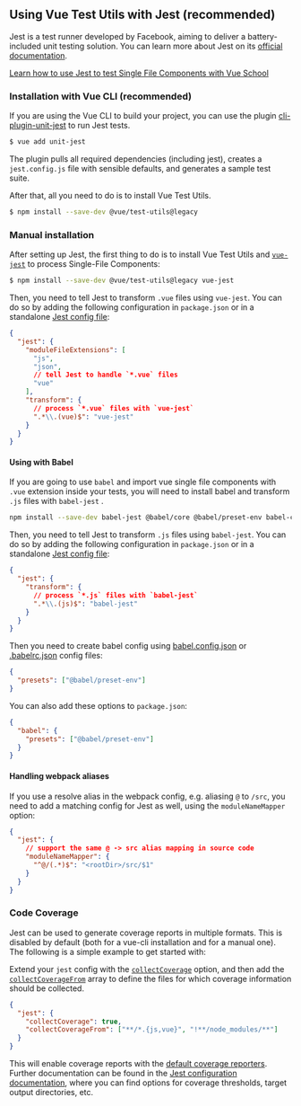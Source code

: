 ## Using Vue Test Utils with Jest (recommended)

Jest is a test runner developed by Facebook, aiming to deliver a battery-included unit testing solution. You can learn more about Jest on its [official documentation](https://jestjs.io/).

<div class="vueschool"><a href="https://vueschool.io/courses/learn-how-to-test-vuejs-components?friend=vuejs" target="_blank" rel="sponsored noopener" title="Learn how to use Jest and Vue Test Utils to test Single File Components with Vue School">Learn how to use Jest to test Single File Components with Vue School</a></div>

### Installation with Vue CLI (recommended)

If you are using the Vue CLI to build your project, you can use the plugin [cli-plugin-unit-jest](https://cli.vuejs.org/core-plugins/unit-jest.html) to run Jest tests.

```bash
$ vue add unit-jest
```

The plugin pulls all required dependencies (including jest), creates a `jest.config.js` file with sensible defaults, and generates a sample test suite.

After that, all you need to do is to install Vue Test Utils.

```bash
$ npm install --save-dev @vue/test-utils@legacy
```

### Manual installation

After setting up Jest, the first thing to do is to install Vue Test Utils and [`vue-jest`](https://github.com/vuejs/vue-jest) to process Single-File Components:

```bash
$ npm install --save-dev @vue/test-utils@legacy vue-jest
```

Then, you need to tell Jest to transform `.vue` files using `vue-jest`. You can do so by adding the following configuration in `package.json` or in a standalone [Jest config file](https://jestjs.io/docs/en/configuration):

```json
{
  "jest": {
    "moduleFileExtensions": [
      "js",
      "json",
      // tell Jest to handle `*.vue` files
      "vue"
    ],
    "transform": {
      // process `*.vue` files with `vue-jest`
      ".*\\.(vue)$": "vue-jest"
    }
  }
}
```

#### Using with Babel

If you are going to use `babel` and import vue single file components with `.vue` extension inside your tests, you will need to install babel and transform `.js` files with `babel-jest` .

```bash
npm install --save-dev babel-jest @babel/core @babel/preset-env babel-core@^7.0.0-bridge.0
```

Then, you need to tell Jest to transform `.js` files using `babel-jest`. You can do so by adding the following configuration in `package.json` or in a standalone [Jest config file](https://jestjs.io/docs/en/configuration):

```json
{
  "jest": {
    "transform": {
      // process `*.js` files with `babel-jest`
      ".*\\.(js)$": "babel-jest"
    }
  }
}
```

Then you need to create babel config using [babel.config.json](https://babeljs.io/docs/en/configuration#babelconfigjson) or [.babelrc.json](https://babeljs.io/docs/en/configuration#babelrcjson) config files:

```json
{
  "presets": ["@babel/preset-env"]
}
```

You can also add these options to `package.json`:

```json
{
  "babel": {
    "presets": ["@babel/preset-env"]
  }
}
```

#### Handling webpack aliases

If you use a resolve alias in the webpack config, e.g. aliasing `@` to `/src`, you need to add a matching config for Jest as well, using the `moduleNameMapper` option:

```json
{
  "jest": {
    // support the same @ -> src alias mapping in source code
    "moduleNameMapper": {
      "^@/(.*)$": "<rootDir>/src/$1"
    }
  }
}
```

### Code Coverage

Jest can be used to generate coverage reports in multiple formats. This is disabled by default (both for a vue-cli installation and for a manual one). The following is a simple example to get started with:

Extend your `jest` config with the [`collectCoverage`](https://jestjs.io/docs/en/configuration#collectcoverage-boolean) option, and then add the [`collectCoverageFrom`](https://jestjs.io/docs/en/configuration#collectcoveragefrom-array) array to define the files for which coverage information should be collected.

```json
{
  "jest": {
    "collectCoverage": true,
    "collectCoverageFrom": ["**/*.{js,vue}", "!**/node_modules/**"]
  }
}
```

This will enable coverage reports with the [default coverage reporters](https://jestjs.io/docs/en/configuration#coveragereporters-array-string). Further documentation can be found in the [Jest configuration documentation](https://jestjs.io/docs/en/configuration#collectcoverage-boolean), where you can find options for coverage thresholds, target output directories, etc.
